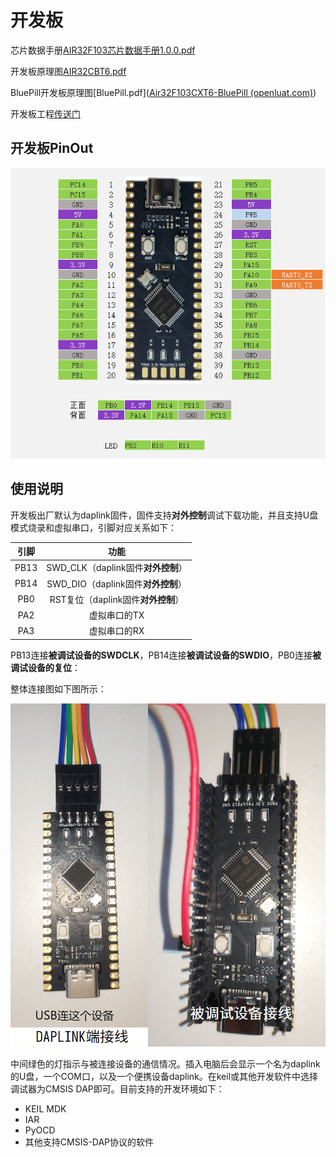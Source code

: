 # 开发板

芯片数据手册[AIR32F103芯片数据手册1.0.0.pdf](https://cdn.openluat-luatcommunity.openluat.com/attachment/20220605164850945_AIR32F103芯片数据手册1.0.0.pdf)

开发板原理图[AIR32CBT6.pdf](https://cdn.openluat-luatcommunity.openluat.com/attachment/20220605164915340_AIR32CBT6.pdf)

BluePill开发板原理图[BluePill.pdf]([Air32F103CXT6-BluePill (openluat.com)](https://cdn.openluat-luatcommunity.openluat.com/attachment/20230325182654448_bluepill.pdf))

开发板工程[传送门](https://gitee.com/openLuat/luatos-broads/tree/master/broads/Air32F103-Board)

## 开发板PinOut

![image-20220618160609551](img/image-20220618160609551.png)

## 使用说明

开发板出厂默认为daplink固件，固件支持**对外控制**调试下载功能，并且支持U盘模式烧录和虚拟串口，引脚对应关系如下：

|引脚|功能|
|:-:|:-:|
|PB13|SWD_CLK（daplink固件**对外控制**）|
|PB14|SWD_DIO（daplink固件**对外控制**）|
|PB0|RST复位（daplink固件**对外控制**）|
|PA2|虚拟串口的TX|
|PA3|虚拟串口的RX|

PB13连接**被调试设备的SWDCLK**，PB14连接**被调试设备的SWDIO**，PB0连接**被调试设备的复位**：

整体连接图如下图所示：

![接线图](img/connect_dap.png)

中间绿色的灯指示与被连接设备的通信情况。插入电脑后会显示一个名为daplink的U盘，一个COM口，以及一个便携设备daplink。在keil或其他开发软件中选择调试器为CMSIS DAP即可。目前支持的开发环境如下：

- KEIL MDK
- IAR
- PyOCD
- 其他支持CMSIS-DAP协议的软件
